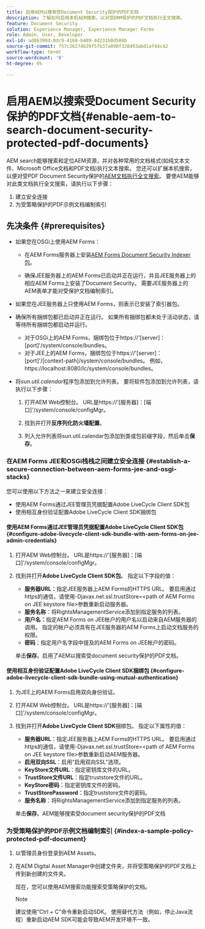 ```yaml
---
title: 启用AEM以搜索受Document Security保护的PDF文档
description: 了解如何启用本机AEM搜索，以对受DRM保护的PDF文档执行全文搜索。
feature: Document Security
solution: Experience Manager, Experience Manager Forms
role: Admin, User, Developer
exl-id: ad86398d-0dc9-4168-b409-4d231b8d586b
source-git-commit: 757c26274b39f5fb37a090f320493abd1af44c42
workflow-type: tm+mt
source-wordcount: '0'
ht-degree: 0%

---
```


# 启用AEM以搜索受Document Security保护的PDF文档{#enable-aem-to-search-document-security-protected-pdf-documents}

AEM search能够搜索和定位AEM资源，并对各种常用的文档格式(如纯文本文件、Microsoft Office文档和PDF文档)执行文本搜索。 您还可以扩展本机搜索，以便对受PDF Document Security保护的[AEM文档执行全文搜索](../../forms/using/admin-help/document-security.md)。 要使AEM能够对此类文档执行全文搜索，请执行以下步骤：

1. 建立安全连接
1. 为受策略保护的PDF示例文档编制索引

## 先决条件 {#prerequisites}

* 如果您在OSGi上使用AEM Forms：

   * 在AEM Forms服务器上安装[AEM Forms Document Security Indexer包](https://helpx.adobe.com/aem-forms/kb/aem-forms-releases.html)。

   * 确保JEE服务器上的AEM Forms已启动并正在运行，并且JEE服务器上的相应AEM Forms上安装了Document Security。 需要JEE服务器上的AEM表单才能对受保护文档编制索引。

* 如果您在JEE服务器上只使用AEM Forms，则表示已安装了索引器包。
* 确保所有捆绑包都已启动并正在运行。 如果所有捆绑包都未处于活动状态，请等待所有捆绑包都启动并运行。

   * 对于OSGi上的AEM Forms，捆绑包位于https://&#39;[server]：[port]&#39;/system/console/bundles。
   * 对于JEE上的AEM Forms，捆绑包位于https://&#39;[server]：[port]&#39;/[context-path]/system/console/bundles。 例如，https://localhost:8080/lc/system/console/bundles。

* 将&#x200B;*sun.util.calendar*&#x200B;程序包添加到允许列表。 要将软件包添加到允许列表，请执行以下步骤：

   1. 打开AEM Web控制台。 URL是https://&#39;[服务器]：[端口]&#39;/system/console/configMgr。
   1. 找到并打开&#x200B;**反序列化防火墙配置**。

   1. 列入允许列表将sun.util.calendar包添加到类或包前缀字段，然后单击&#x200B;**保存**。

### 在AEM Forms JEE和OSGi栈栈之间建立安全连接 {#establish-a-secure-connection-between-aem-forms-jee-and-osgi-stacks}

您可以使用以下方法之一来建立安全连接：

* 使用AEM Forms通过JEE管理员凭据配置Adobe LiveCycle Client SDK包
* 使用相互身份验证配置Adobe LiveCycle Client SDK捆绑包

#### 使用AEM Forms通过JEE管理员凭据配置Adobe LiveCycle Client SDK包 {#configure-adobe-livecycle-client-sdk-bundle-with-aem-forms-on-jee-admin-credentials}

1. 打开AEM Web控制台。 URL是https://&#39;[服务器]：[端口]&#39;/system/console/configMgr。
1. 找到并打开&#x200B;**Adobe LiveCycle Client SDK包**。 指定以下字段的值：

   * **服务器URL：**&#x200B;指定JEE服务器上AEM Forms的HTTPS URL。 要启用通过https的通信，请使用-Djavax.net.ssl.trustStore=&lt;path of AEM Forms on JEE keystore file>参数重新启动服务器。
   * **服务名称**：将RightsManagementService添加到指定服务的列表。
   * **用户名：**&#x200B;指定AEM Forms on JEE帐户的用户名以启动来自AEM服务器的调用。 指定的帐户必须具有在JEE服务器的AEM Forms上启动文档服务的权限。
   * **密码**：指定用户名字段中提及的AEM Forms on JEE帐户的密码。

   单击&#x200B;**保存**。启用了AEM以搜索受document security保护的PDF文档。

#### 使用相互身份验证配置Adobe LiveCycle Client SDK捆绑包 {#configure-adobe-livecycle-client-sdk-bundle-using-mutual-authentication}

1. 为JEE上的AEM Forms启用双向身份验证。
1. 打开AEM Web控制台。 URL是https://&#39;[服务器]：[端口]&#39;/system/console/configMgr。
1. 找到并打开&#x200B;**Adobe LiveCycle Client SDK**&#x200B;捆绑包。 指定以下属性的值：

   * **服务器URL**：指定JEE服务器上AEM Forms的HTTPS URL。 要启用通过https的通信，请使用-Djavax.net.ssl.trustStore=&lt;path of AEM Forms on JEE keystore file>参数重新启动AEM服务器。
   * **启用双向SSL**：启用“启用双向SSL”选项。
   * **KeyStore文件URL**：指定密钥库文件的URL。
   * **TrustStore文件URL**：指定truststore文件的URL。
   * **KeyStore密码**：指定密钥库文件的密码。
   * **TrustStorePassword**：指定truststore文件的密码。
   * **服务名称**：将RightsManagementService添加到指定服务的列表。

   单击&#x200B;**保存**。AEM能够搜索受document security保护的PDF文档

### 为受策略保护的PDF示例文档编制索引 {#index-a-sample-policy-protected-pdf-document}

1. 以管理员身份登录到AEM Assets。
1. 在AEM Digital Asset Manager中创建文件夹，并将受策略保护的PDF文档上传到新创建的文件夹。

   现在，您可以使用AEM搜索功能搜索受策略保护的文档。

   >[!NOTE]
   >
   > 建议使用“Ctrl + C”命令重新启动SDK。 使用替代方法（例如，停止Java流程）重新启动AEM SDK可能会导致AEM开发环境不一致。
